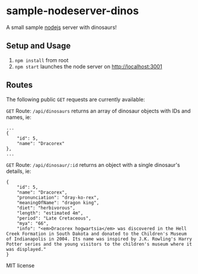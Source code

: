# sample-nodeserver-dinos

A small sample [nodejs](http://nodejs.org) server with dinosaurs!

## Setup and Usage

1. `npm install` from root
2. `npm start` launches the node server on [http://localhost:3001](http://localhost:3001)

## Routes

The following public `GET` requests are currently available:

`GET` Route: `/api/dinosaurs` returns an array of dinosaur objects with IDs and names, ie:

```
...
{
	"id": 5,
	"name": "Dracorex"
},
...
```

`GET` Route: `/api/dinosaur/:id` returns an object with a single dinosaur's details, ie:

```
{
	"id": 5,
	"name": "Dracorex",
	"pronunciation": "dray-ko-rex",
	"meaningOfName": "dragon king",
	"diet": "herbivorous",
	"length": "estimated 4m",
	"period": "Late Cretaceous",
	"mya": "66",
	"info": "<em>Dracorex hogwartsia</em> was discovered in the Hell Creek Formation in South Dakota and donated to the Children's Museum of Indianapolis in 2004. Its name was inspired by J.K. Rowling's Harry Potter series and the young visitors to the children's museum where it was displayed."
}
```

MIT license